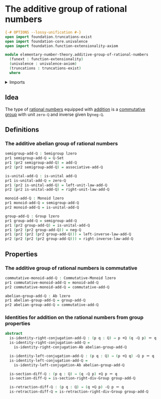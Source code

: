 # The additive group of rational numbers

```agda
{-# OPTIONS --lossy-unification #-}
open import foundation.truncations-exist
open import foundation-core.univalence
open import foundation.function-extensionality-axiom

module elementary-number-theory.additive-group-of-rational-numbers
  (funext : function-extensionality)
  (univalence : univalence-axiom)
  (truncations : truncations-exist)
  where
```

<details><summary>Imports</summary>

```agda
open import elementary-number-theory.addition-rational-numbers funext univalence truncations
open import elementary-number-theory.difference-rational-numbers funext univalence truncations
open import elementary-number-theory.rational-numbers funext univalence truncations

open import foundation.dependent-pair-types
open import foundation.identity-types funext
open import foundation.unital-binary-operations
open import foundation.universe-levels

open import group-theory.abelian-groups funext univalence truncations
open import group-theory.commutative-monoids funext univalence truncations
open import group-theory.groups funext univalence truncations
open import group-theory.monoids funext univalence truncations
open import group-theory.semigroups funext univalence
```

</details>

## Idea

The type of [rational numbers](elementary-number-theory.rational-numbers.md)
equipped with [addition](elementary-number-theory.addition-rational-numbers.md)
is a [commutative group](group-theory.abelian-groups.md) with unit `zero-ℚ` and
inverse given by`neg-ℚ`.

## Definitions

### The additive abelian group of rational numbers

```agda
semigroup-add-ℚ : Semigroup lzero
pr1 semigroup-add-ℚ = ℚ-Set
pr1 (pr2 semigroup-add-ℚ) = add-ℚ
pr2 (pr2 semigroup-add-ℚ) = associative-add-ℚ

is-unital-add-ℚ : is-unital add-ℚ
pr1 is-unital-add-ℚ = zero-ℚ
pr1 (pr2 is-unital-add-ℚ) = left-unit-law-add-ℚ
pr2 (pr2 is-unital-add-ℚ) = right-unit-law-add-ℚ

monoid-add-ℚ : Monoid lzero
pr1 monoid-add-ℚ = semigroup-add-ℚ
pr2 monoid-add-ℚ = is-unital-add-ℚ

group-add-ℚ : Group lzero
pr1 group-add-ℚ = semigroup-add-ℚ
pr1 (pr2 group-add-ℚ) = is-unital-add-ℚ
pr1 (pr2 (pr2 group-add-ℚ)) = neg-ℚ
pr1 (pr2 (pr2 (pr2 group-add-ℚ))) = left-inverse-law-add-ℚ
pr2 (pr2 (pr2 (pr2 group-add-ℚ))) = right-inverse-law-add-ℚ
```

## Properties

### The additive group of rational numbers is commutative

```agda
commutative-monoid-add-ℚ : Commutative-Monoid lzero
pr1 commutative-monoid-add-ℚ = monoid-add-ℚ
pr2 commutative-monoid-add-ℚ = commutative-add-ℚ

abelian-group-add-ℚ : Ab lzero
pr1 abelian-group-add-ℚ = group-add-ℚ
pr2 abelian-group-add-ℚ = commutative-add-ℚ
```

### Identities for addition on the rational numbers from group properties

```agda
abstract
  is-identity-right-conjugation-add-ℚ : (p q : ℚ) → p +ℚ (q -ℚ p) ＝ q
  is-identity-right-conjugation-add-ℚ =
    is-identity-right-conjugation-Ab abelian-group-add-ℚ

  is-identity-left-conjugation-add-ℚ : (p q : ℚ) → (p +ℚ q) -ℚ p ＝ q
  is-identity-left-conjugation-add-ℚ =
    is-identity-left-conjugation-Ab abelian-group-add-ℚ

  is-section-diff-ℚ : (p q : ℚ) → (q -ℚ p) +ℚ p ＝ q
  is-section-diff-ℚ = is-section-right-div-Group group-add-ℚ

  is-retraction-diff-ℚ : (p q : ℚ) → (q +ℚ p) -ℚ p ＝ q
  is-retraction-diff-ℚ = is-retraction-right-div-Group group-add-ℚ
```
